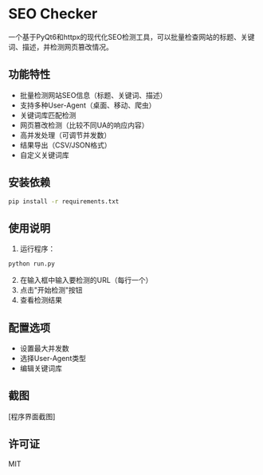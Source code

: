 # SEO Checker

一个基于PyQt6和httpx的现代化SEO检测工具，可以批量检查网站的标题、关键词、描述，并检测网页篡改情况。

## 功能特性

- 批量检测网站SEO信息（标题、关键词、描述）
- 支持多种User-Agent（桌面、移动、爬虫）
- 关键词库匹配检测
- 网页篡改检测（比较不同UA的响应内容）
- 高并发处理（可调节并发数）
- 结果导出（CSV/JSON格式）
- 自定义关键词库

## 安装依赖

```bash
pip install -r requirements.txt
```

## 使用说明

1. 运行程序：
```bash
python run.py
```

2. 在输入框中输入要检测的URL（每行一个）
3. 点击"开始检测"按钮
4. 查看检测结果

## 配置选项

- 设置最大并发数
- 选择User-Agent类型
- 编辑关键词库

## 截图

[程序界面截图]

## 许可证

MIT